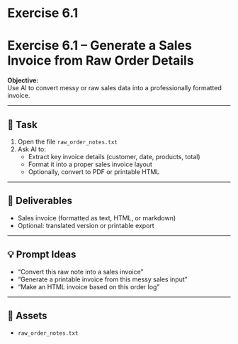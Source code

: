 # Exercise 6.1

# Exercise 6.1 – Generate a Sales Invoice from Raw Order Details

**Objective:**  
Use AI to convert messy or raw sales data into a professionally formatted invoice.

---

## 📝 Task

1. Open the file `raw_order_notes.txt`
2. Ask AI to:
   - Extract key invoice details (customer, date, products, total)
   - Format it into a proper sales invoice layout
   - Optionally, convert to PDF or printable HTML

---

## 🎯 Deliverables

- Sales invoice (formatted as text, HTML, or markdown)
- Optional: translated version or printable export

---

## 💡 Prompt Ideas

- “Convert this raw note into a sales invoice”
- “Generate a printable invoice from this messy sales input”
- “Make an HTML invoice based on this order log”

---

## 📁 Assets

- `raw_order_notes.txt`
